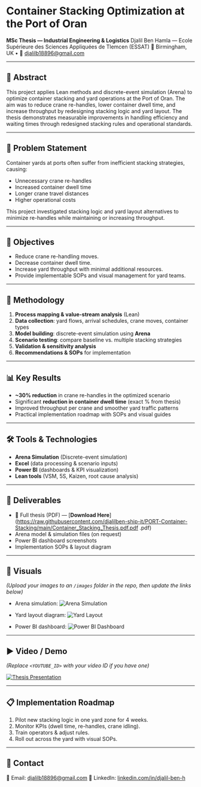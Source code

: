 # Container Stacking Optimization at the Port of Oran

**MSc Thesis — Industrial Engineering & Logistics**
Djalil Ben Hamla — Ecole Supérieure des Sciences Appliquées de Tlemcen (ESSAT)
📍 Birmingham, UK • 📧 [djalilb18896@gmail.com](mailto:djalilb18896@gmail.com)

---

## 📄 Abstract

This project applies Lean methods and discrete-event simulation (Arena) to optimize container stacking and yard operations at the Port of Oran. The aim was to reduce crane re-handles, lower container dwell time, and increase throughput by redesigning stacking logic and yard layout. The thesis demonstrates measurable improvements in handling efficiency and waiting times through redesigned stacking rules and operational standards.

---

## 📌 Problem Statement

Container yards at ports often suffer from inefficient stacking strategies, causing:

* Unnecessary crane re-handles
* Increased container dwell time
* Longer crane travel distances
* Higher operational costs

This project investigated stacking logic and yard layout alternatives to minimize re-handles while maintaining or increasing throughput.

---

## 🚀 Objectives

* Reduce crane re-handling moves.
* Decrease container dwell time.
* Increase yard throughput with minimal additional resources.
* Provide implementable SOPs and visual management for yard teams.

---

## 🧭 Methodology

1. **Process mapping & value-stream analysis** (Lean)
2. **Data collection**: yard flows, arrival schedules, crane moves, container types
3. **Model building**: discrete-event simulation using **Arena**
4. **Scenario testing**: compare baseline vs. multiple stacking strategies
5. **Validation & sensitivity analysis**
6. **Recommendations & SOPs** for implementation

---

## 📊 Key Results

* **~30% reduction** in crane re-handles in the optimized scenario
* Significant **reduction in container dwell time** (exact % from thesis)
* Improved throughput per crane and smoother yard traffic patterns
* Practical implementation roadmap with SOPs and visual guides

---

## 🛠 Tools & Technologies

* **Arena Simulation** (Discrete-event simulation)
* **Excel** (data processing & scenario inputs)
* **Power BI** (dashboards & KPI visualization)
* **Lean tools** (VSM, 5S, Kaizen, root cause analysis)

---

## 📂 Deliverables

* 📄 Full thesis (PDF) — [**Download Here**](https://raw.githubusercontent.com/djalilben-ship-it/PORT-Container-Stacking/main/Container_Stacking_Thesis.pdf.pdf
.pdf)
* Arena model & simulation files (on request)
* Power BI dashboard screenshots
* Implementation SOPs & layout diagram

---

## 📸 Visuals

*(Upload your images to an `/images` folder in the repo, then update the links below)*

* Arena simulation:
  ![Arena Simulation](./images/arena-simulation.png)

* Yard layout diagram:
  ![Yard Layout](./images/yard-layout.png)

* Power BI dashboard:
  ![Power BI Dashboard](./images/powerbi-dashboard.png)

---

## ▶️ Video / Demo

*(Replace `<YOUTUBE_ID>` with your video ID if you have one)*

[![Thesis Presentation](https://img.youtube.com/vi/<YOUTUBE_ID>/0.jpg)](https://www.youtube.com/watch?v=<YOUTUBE_ID>)

---

## 📋 Implementation Roadmap

1. Pilot new stacking logic in one yard zone for 4 weeks.
2. Monitor KPIs (dwell time, re-handles, crane idling).
3. Train operators & adjust rules.
4. Roll out across the yard with visual SOPs.

---

## 🤝 Contact

📧 Email: [djalilb18896@gmail.com](mailto:djalilb18896@gmail.com)
🔗 LinkedIn: [linkedin.com/in/djalil-ben-h](https://linkedin.com/in/djalil-ben-h)
